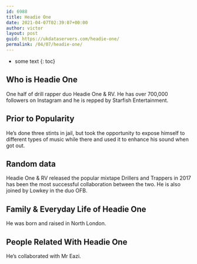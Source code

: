 ```yaml
---
id: 6988
title: Headie One
date: 2021-04-07T02:39:07+00:00
author: victor
layout: post
guid: https://ukdataservers.com/headie-one/
permalink: /04/07/headie-one/
---
```


* some text
{: toc}


## Who is Headie One



One half of drill rapper duo Headie One & RV. He has over 700,000 followers on Instagram and he is repped by Starfish Entertainment.

                
                
                
## Prior to Popularity



He&#8217;s done three stints in jail, but took the opportunity to expose himself to different types of music while there and used it to enhance his sound when got out.

                
                
                
## Random data



Headie One & RV released the popular mixtape Drillers and Trappers in 2017 has been the most successful collaboration between the two. He is also joined by Lowkey in the duo OFB. 

                
                
                
## Family & Everyday Life of Headie One



He was born and raised in North London.

                
                
                
## People Related With Headie One



He&#8217;s collaborated with Mr Eazi.

                
              
            
          
          
          